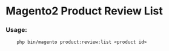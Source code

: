Magento2 Product Review List
=================================

### Usage: 
		php bin/magento product:review:list <product id>
